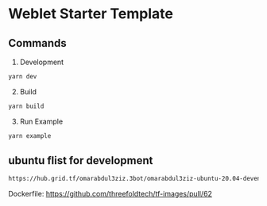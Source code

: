 # Weblet Starter Template

## Commands

1. Development

```sh
yarn dev
```

2. Build

```sh
yarn build
```

3. Run Example

```sh
yarn example
```

## ubuntu flist for development

```bash
https://hub.grid.tf/omarabdul3ziz.3bot/omarabdul3ziz-ubuntu-20.04-devenv.flist
```
Dockerfile: https://github.com/threefoldtech/tf-images/pull/62

